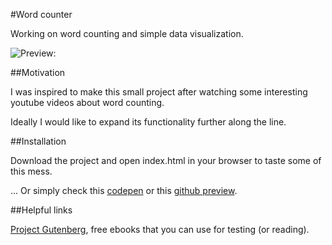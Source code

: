 #Word counter

Working on word counting and simple data visualization.

![Preview:](http://res.cloudinary.com/forgoroe/image/upload/v1476444119/previews/serve.php_drdqvv.png)

##Motivation

I was inspired to make this small project after watching some interesting youtube videos about word counting.

Ideally I would like to expand its functionality further along the line.

##Installation

Download the project and open index.html in your browser to taste some of this mess.

... Or simply check this [codepen](http://codepen.io/Forgoroe/full/ORwgyz/) or this [github preview](https://htmlpreview.github.io/?https://github.com/forgoroe/Word-counter/blob/master/html/index.html).

##Helpful links

[Project Gutenberg](https://www.gutenberg.org/), free ebooks that you can use for testing (or reading).
